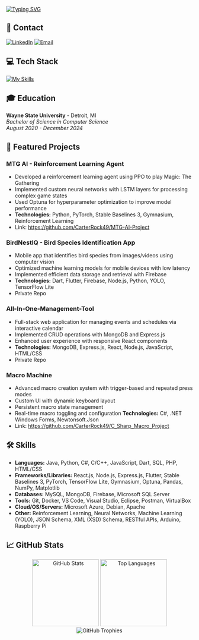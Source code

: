 
[![Typing SVG](https://readme-typing-svg.demolab.com?font=Fira+Code&pause=1000&color=F7430D&width=500&size=30&lines=Software+Engineer)](https://git.io/typing-svg)

## 📱 Contact

[![LinkedIn](https://img.shields.io/badge/LinkedIn-0077B5?style=for-the-badge&logo=linkedin&logoColor=white)](https://www.linkedin.com/in/carterrock49/)
[![Email](https://img.shields.io/badge/Email-D14836?style=for-the-badge&logo=gmail&logoColor=white)](mailto:carterrock49@gmail.com)

## 💻 Tech Stack

[![My Skills](https://skillicons.dev/icons?i=java,python,javascript,dart,cpp,cs,html,css,react,nodejs,express,flutter,pytorch,tensorflow,mongodb,mysql,firebase,git,docker,azure,arduino,raspberrypi,vscode,visualstudio)](https://skillicons.dev)

## 🎓 Education

**Wayne State University** - Detroit, MI  
*Bachelor of Science in Computer Science*  
*August 2020 - December 2024*

## 🚀 Featured Projects

### MTG AI - Reinforcement Learning Agent
- Developed a reinforcement learning agent using PPO to play Magic: The Gathering
- Implemented custom neural networks with LSTM layers for processing complex game states
- Used Optuna for hyperparameter optimization to improve model performance
- **Technologies:** Python, PyTorch, Stable Baselines 3, Gymnasium, Reinforcement Learning
- Link: https://github.com/CarterRock49/MTG-AI-Project

### BirdNestIQ - Bird Species Identification App
- Mobile app that identifies bird species from images/videos using computer vision
- Optimized machine learning models for mobile devices with low latency
- Implemented efficient data storage and retrieval with Firebase
- **Technologies:** Dart, Flutter, Firebase, Node.js, Python, YOLO, TensorFlow Lite
- Private Repo

### All-In-One-Management-Tool
- Full-stack web application for managing events and schedules via interactive calendar
- Implemented CRUD operations with MongoDB and Express.js
- Enhanced user experience with responsive React components
- **Technologies:** MongoDB, Express.js, React, Node.js, JavaScript, HTML/CSS
- Private Repo

### Macro Machine
- Advanced macro creation system with trigger-based and repeated press modes
- Custom UI with dynamic keyboard layout
- Persistent macro state management
- Real-time macro toggling and configuration
**Technologies:** C#, .NET Windows Forms, Newtonsoft.Json
- Link: https://github.com/CarterRock49/C_Sharp_Macro_Project
  
## 🛠️ Skills

- **Languages:** Java, Python, C#, C/C++, JavaScript, Dart, SQL, PHP, HTML/CSS
- **Frameworks/Libraries:** React.js, Node.js, Express.js, Flutter, Stable Baselines 3, PyTorch, TensorFlow Lite, Gymnasium, Optuna, Pandas, NumPy, Matplotlib
- **Databases:** MySQL, MongoDB, Firebase, Microsoft SQL Server
- **Tools:** Git, Docker, VS Code, Visual Studio, Eclipse, Postman, VirtualBox
- **Cloud/OS/Servers:** Microsoft Azure, Debian, Apache
- **Other:** Reinforcement Learning, Neural Networks, Machine Learning (YOLO), JSON Schema, XML (XSD) Schema, RESTful APIs, Arduino, Raspberry Pi

## 📈 GitHub Stats

<div align="center">
  <picture>
    <source 
      srcset="https://github-readme-stats.vercel.app/api?username=CarterRock49&show_icons=true&theme=radical&hide_border=true&card_width=420&include_all_commits=true&count_private=true&hide=contribs"
      media="(prefers-color-scheme: dark)"
    />
    <source
      srcset="https://github-readme-stats.vercel.app/api?username=CarterRock49&show_icons=true&theme=default&hide_border=true&card_width=420&include_all_commits=true&count_private=true&hide=contribs"
      media="(prefers-color-scheme: light)"
    />
    <img height="180em" src="https://github-readme-stats.vercel.app/api?username=CarterRock49&show_icons=true&theme=radical&hide_border=true&card_width=420" alt="GitHub Stats" />
  </picture>

  <picture>
    <source 
      srcset="https://github-readme-stats.vercel.app/api/top-langs/?username=CarterRock49&layout=compact&theme=radical&hide_border=true&card_width=420&langs_count=8&size_weight=0.5&count_weight=0.5&hide=html,css"
      media="(prefers-color-scheme: dark)"
    />
    <source
      srcset="https://github-readme-stats.vercel.app/api/top-langs/?username=CarterRock49&layout=compact&theme=default&hide_border=true&card_width=420&langs_count=8&size_weight=0.5&count_weight=0.5&hide=html,css"
      media="(prefers-color-scheme: light)"
    />
    <img height="180em" src="https://github-readme-stats.vercel.app/api/top-langs/?username=CarterRock49&layout=compact&theme=radical&hide_border=true&card_width=420" alt="Top Languages" />
  </picture>
</div>

<div align="center">
  <picture>
    <source 
      srcset="https://github-profile-trophy.vercel.app/?username=CarterRock49&theme=radical&column=4&margin-w=15&margin-h=15&no-bg=true&row=1"
      media="(prefers-color-scheme: dark)"
    />
    <source
      srcset="https://github-profile-trophy.vercel.app/?username=CarterRock49&theme=flat&column=4&margin-w=15&margin-h=15&no-bg=true&row=1"
      media="(prefers-color-scheme: light)"
    />
    <img src="https://github-profile-trophy.vercel.app/?username=CarterRock49&theme=radical&column=4&margin-w=15&margin-h=15&no-bg=true&row=1" alt="GitHub Trophies" />
  </picture>
</div>
